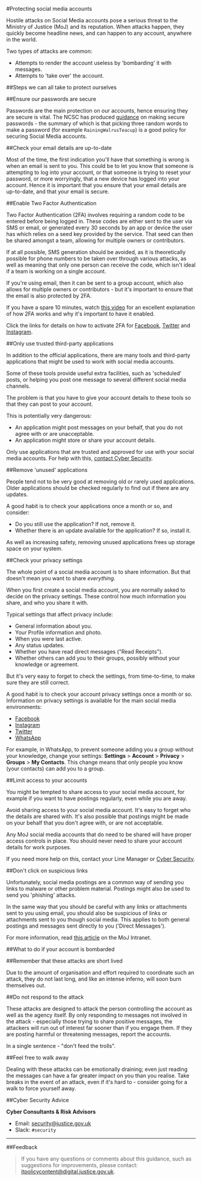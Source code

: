 #Protecting social media accounts

Hostile attacks on Social Media accounts pose a serious threat to the Ministry of Justice (MoJ) and its reputation. When attacks happen, they quickly become headline news, and can happen to any account, anywhere in the world.

Two types of attacks are common:

* Attempts to render the account useless by 'bombarding' it with messages.
* Attempts to 'take over' the account.

##Steps we can all take to protect ourselves

##Ensure our passwords are secure

Passwords are the main protection on our accounts, hence ensuring they are secure is vital. The NCSC has produced [guidance](https://www.ncsc.gov.uk/blog-post/three-random-words-or-thinkrandom-0) on making secure passwords - the summary of which is that picking three random words to make a password (for example `RainingWalrusTeacup`) is a good policy for securing Social Media accounts.

##Check your email details are up-to-date

Most of the time, the first indication you'll have that something is wrong is when an email is sent to you. This could be to let you know that someone is attempting to log into your account, or that someone is trying to reset your password, or more worryingly, that a new device has logged into your account. Hence it is important that you ensure that your email details are up-to-date, and that your email is secure.

##Enable Two Factor Authentication

Two Factor Authentication (2FA) involves requiring a random code to be entered before being logged in. These codes are either sent to the user via SMS or email, or generated every 30 seconds by an app or device the user has which relies on a seed key provided by the service. That seed can then be shared amongst a team, allowing for multiple owners or contributors.

If at all possible, SMS generation should be avoided, as it is theoretically possible for phone numbers to be taken over through various attacks, as well as meaning that only one person can receive the code, which isn't ideal if a team is working on a single account.

If you're using email, then it can be sent to a group account, which also allows for multiple owners or contributors - but it's important to ensure that the email is also protected by 2FA.

If you have a spare 10 minutes, watch [this video](https://www.youtube.com/watch?v=hGRii5f_uSc) for an excellent explanation of how 2FA works and why it's important to have it enabled.

Click the links for details on how to activate 2FA for [Facebook](https://www.facebook.com/help/148233965247823), [Twitter](https://help.twitter.com/en/managing-your-account/two-factor-authentication) and [Instagram](https://help.instagram.com/566810106808145).

##Only use trusted third-party applications

In addition to the official applications, there are many tools and third-party applications that might be used to work with social media accounts.

Some of these tools provide useful extra facilities, such as 'scheduled' posts, or helping you post one message to several different social media channels.

The problem is that you have to give your account details to these tools so that they can post to your account.

This is potentially very dangerous:

* An application might post messages on your behalf, that you do not agree with or are unacceptable.
* An application might store or share your account details.

Only use applications that are trusted and approved for use with your social media accounts. For help with this, [contact Cyber Security](#cyber-security-advice).

##Remove 'unused' applications

People tend not to be very good at removing old or rarely used applications. Older applications should be checked regularly to find out if there are any updates.

A good habit is to check your applications once a month or so, and consider:

* Do you still use the application? If not, remove it.
* Whether there is an update available for the application? If so, install it.

As well as increasing safety, removing unused applications frees up storage space on your system.

##Check your privacy settings

The whole point of a social media account is to share information. But that doesn't mean you want to share *everything*.

When you first create a social media account, you are normally asked to decide on the privacy settings. These control how much information you share, and who you share it with.

Typical settings that affect privacy include:

* General information about you.
* Your Profile information and photo.
* When you were last active.
* Any status updates.
* Whether you have read direct messages ("Read Receipts").
* Whether others can add you to their groups, possibly without your knowledge or agreement.

But it's very easy to forget to check the settings, from time-to-time, to make sure they are still correct.

A good habit is to check your account privacy settings once a month or so. Information on privacy settings is available for the main social media environments:

* [Facebook](https://www.facebook.com/help/1297502253597210)
* [Instagram](https://help.instagram.com/196883487377501/?hel-)
* [Twitter](https://help.twitter.com/en/safety-and-security/how-to-make-twitter-private-and-public)
* [WhatsApp](https://faq.whatsapp.com/general/security-and-privacy/how-to-change-your-privacy-settings/?lang=en)

For example, in WhatsApp, to prevent someone adding you a group without your knowledge, change your settings: **Settings** > **Account** > **Privacy** > **Groups** > **My Contacts**. This change means that only people you know (your contacts) can add you to a group.

##Limit access to your accounts

You might be tempted to share access to your social media account, for example if you want to have postings regularly, even while you are away.

Avoid sharing access to your social media account. It's easy to forget who the details are shared with. It's also possible that postings might be made on your behalf that you don't agree with, or are not acceptable.

Any MoJ social media accounts that do need to be shared will have proper access controls in place. You should never need to share your account details for work purposes.

If you need more help on this, contact your Line Manager or [Cyber Security](#cyber-security-advice).

##Don't click on suspicious links

Unfortunately, social media postings are a common way of sending you links to malware or other problem material. Postings might also be used to send you 'phishing' attacks.

In the same way that you should be careful with any links or attachments sent to you using email, you should also be suspicious of links or attachments sent to you though social media. This applies to both general postings and messages sent directly to you ('Direct Messages').

For more information, read [this article](/news/dont-be-caught-out-by-fraudsters/) on the MoJ Intranet.

##What to do if your account is bombarded

##Remember that these attacks are short lived

Due to the amount of organisation and effort required to coordinate such an attack, they do not last long, and like an intense inferno, will soon burn themselves out.

##Do not respond to the attack

These attacks are designed to attack the person controlling the account as well as the agency itself. By only responding to messages not involved in the attack - especially those trying to share positive messages, the attackers will run out of interest far sooner than if you engage them. If they are posting harmful or threatening messages, report the accounts.

In a single sentence - "don't feed the trolls".

##Feel free to walk away

Dealing with these attacks can be emotionally draining; even just reading the messages can have a far greater impact on you than you realise. Take breaks in the event of an attack, even if it's hard to - consider going for a walk to force yourself away.

##Cyber Security Advice

**Cyber Consultants & Risk Advisors**

* Email: [security@justice.gov.uk](mailto:security@justice.gov.uk)
* Slack: `#security`

---

##Feedback

> If you have any questions or comments about this guidance, such as suggestions for improvements, please contact: [itpolicycontent@digital.justice.gov.uk](mailto:itpolicycontent@digital.justice.gov.uk).

